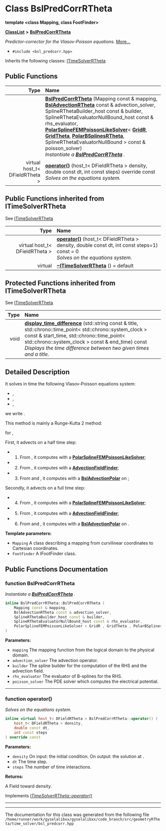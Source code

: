 

# Class BslPredCorrRTheta

**template &lt;class Mapping, class FootFinder&gt;**



[**ClassList**](annotated.md) **>** [**BslPredCorrRTheta**](classBslPredCorrRTheta.md)



_Predictor-corrector for the Vlasov-Poisson equations._ [More...](#detailed-description)

* `#include <bsl_predcorr.hpp>`



Inherits the following classes: [ITimeSolverRTheta](classITimeSolverRTheta.md)






















































## Public Functions

| Type | Name |
| ---: | :--- |
|   | [**BslPredCorrRTheta**](#function-bslpredcorrrtheta) (Mapping const & mapping, [**BslAdvectionRTheta**](classBslAdvectionPolar.md) const & advection\_solver, SplineRThetaBuilder\_host const & builder, SplineRThetaEvaluatorNullBound\_host const & rhs\_evaluator, [**PolarSplineFEMPoissonLikeSolver**](classPolarSplineFEMPoissonLikeSolver.md)&lt; [**GridR**](structGridR.md), [**GridTheta**](structGridTheta.md), [**PolarBSplinesRTheta**](structPolarBSplinesRTheta.md), SplineRThetaEvaluatorNullBound &gt; const & poisson\_solver) <br>_Instantiate a_ [_**BslPredCorrRTheta**_](classBslPredCorrRTheta.md) _._ |
| virtual host\_t&lt; DFieldRTheta &gt; | [**operator()**](#function-operator) (host\_t&lt; DFieldRTheta &gt; density, double const dt, int const steps) override const<br>_Solves on_  _the equations system._ |


## Public Functions inherited from ITimeSolverRTheta

See [ITimeSolverRTheta](classITimeSolverRTheta.md)

| Type | Name |
| ---: | :--- |
| virtual host\_t&lt; DFieldRTheta &gt; | [**operator()**](classITimeSolverRTheta.md#function-operator) (host\_t&lt; DFieldRTheta &gt; density, double const dt, int const steps=1) const = 0<br>_Solves on_  _the equations system._ |
| virtual  | [**~ITimeSolverRTheta**](classITimeSolverRTheta.md#function-itimesolverrtheta) () = default<br> |
















































## Protected Functions inherited from ITimeSolverRTheta

See [ITimeSolverRTheta](classITimeSolverRTheta.md)

| Type | Name |
| ---: | :--- |
|  void | [**display\_time\_difference**](classITimeSolverRTheta.md#function-display_time_difference) (std::string const & title, std::chrono::time\_point&lt; std::chrono::system\_clock &gt; const & start\_time, std::chrono::time\_point&lt; std::chrono::system\_clock &gt; const & end\_time) const<br>_Displays the time difference between two given times and a title._  |






## Detailed Description


It solves in time the following Vlasov-Poisson equations system:



* ,
* ,
* ,




we write .


This method is mainly a Runge-Kutta 2 method:


for ,


First, it advects on a half time step:
* 1. From , it computes  with a [**PolarSplineFEMPoissonLikeSolver**](classPolarSplineFEMPoissonLikeSolver.md);
* 2. From , it computes  with a [**AdvectionFieldFinder**](classAdvectionFieldFinder.md);
* 3. From  and , it computes  with a [**BslAdvectionPolar**](classBslAdvectionPolar.md) on ;




Secondly, it advects on a full time step:
* 4. From , it computes  with a [**PolarSplineFEMPoissonLikeSolver**](classPolarSplineFEMPoissonLikeSolver.md);
* 5. From , it computes  with a [**AdvectionFieldFinder**](classAdvectionFieldFinder.md);
* 6. From  and , it computes  with a [**BslAdvectionPolar**](classBslAdvectionPolar.md) on .






**Template parameters:**


* `Mapping` A class describing a mapping from curvilinear coordinates to Cartesian coordinates. 
* `FootFinder` A IFootFinder class. 




    
## Public Functions Documentation




### function BslPredCorrRTheta 

_Instantiate a_ [_**BslPredCorrRTheta**_](classBslPredCorrRTheta.md) _._
```C++
inline BslPredCorrRTheta::BslPredCorrRTheta (
    Mapping const & mapping,
    BslAdvectionRTheta const & advection_solver,
    SplineRThetaBuilder_host const & builder,
    SplineRThetaEvaluatorNullBound_host const & rhs_evaluator,
    PolarSplineFEMPoissonLikeSolver < GridR , GridTheta , PolarBSplinesRTheta , SplineRThetaEvaluatorNullBound > const & poisson_solver
) 
```





**Parameters:**


* `mapping` The mapping function from the logical domain to the physical domain. 
* `advection_solver` The advection operator. 
* `builder` The spline builder for the computation of the RHS and the advection field. 
* `rhs_evaluator` The evaluator of B-splines for the RHS. 
* `poisson_solver` The PDE solver which computes the electrical potential. 




        

<hr>



### function operator() 

_Solves on_  _the equations system._
```C++
inline virtual host_t< DFieldRTheta > BslPredCorrRTheta::operator() (
    host_t< DFieldRTheta > density,
    double const dt,
    int const steps
) override const
```





**Parameters:**


* `density` On input: the initial condition. On output: the solution at . 
* `dt` The time step. 
* `steps` The number  of time interactions.



**Returns:**

A Field toward density. 





        
Implements [*ITimeSolverRTheta::operator()*](classITimeSolverRTheta.md#function-operator)


<hr>

------------------------------
The documentation for this class was generated from the following file `/home/runner/work/gyselalibxx/gyselalibxx/code_branch/src/geometryRTheta/time_solver/bsl_predcorr.hpp`

